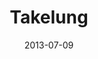 ---
template: article.jade
title: Takelung
category: segelboot
date: 2013-07-09
available: false
---